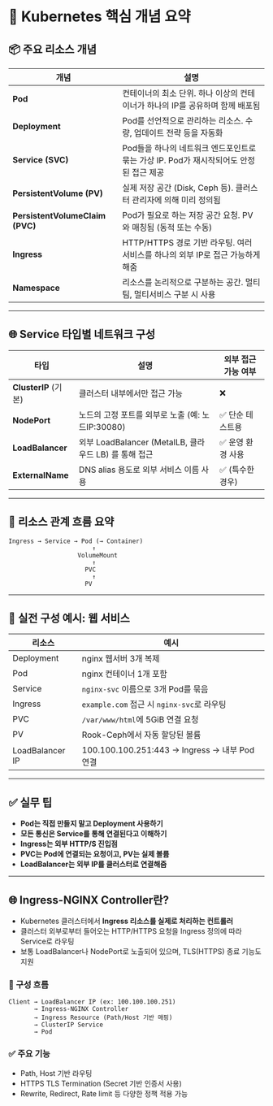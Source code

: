 
# 🚀 Kubernetes 핵심 개념 요약

## 📦 주요 리소스 개념

| 개념 | 설명 |
|------|------|
| **Pod** | 컨테이너의 최소 단위. 하나 이상의 컨테이너가 하나의 IP를 공유하며 함께 배포됨 |
| **Deployment** | Pod를 선언적으로 관리하는 리소스. 수량, 업데이트 전략 등을 자동화 |
| **Service (SVC)** | Pod들을 하나의 네트워크 엔드포인트로 묶는 가상 IP. Pod가 재시작되어도 안정된 접근 제공 |
| **PersistentVolume (PV)** | 실제 저장 공간 (Disk, Ceph 등). 클러스터 관리자에 의해 미리 정의됨 |
| **PersistentVolumeClaim (PVC)** | Pod가 필요로 하는 저장 공간 요청. PV와 매칭됨 (동적 또는 수동) |
| **Ingress** | HTTP/HTTPS 경로 기반 라우팅. 여러 서비스를 하나의 외부 IP로 접근 가능하게 해줌 |
| **Namespace** | 리소스를 논리적으로 구분하는 공간. 멀티팀, 멀티서비스 구분 시 사용 |

---

## 🌐 Service 타입별 네트워크 구성

| 타입 | 설명 | 외부 접근 가능 여부 |
|------|------|------------------|
| **ClusterIP** (기본) | 클러스터 내부에서만 접근 가능 | ❌ |
| **NodePort** | 노드의 고정 포트를 외부로 노출 (예: 노드IP:30080) | ✅ 단순 테스트용 |
| **LoadBalancer** | 외부 LoadBalancer (MetalLB, 클라우드 LB) 를 통해 접근 | ✅ 운영 환경 사용 |
| **ExternalName** | DNS alias 용도로 외부 서비스 이름 사용 | ✅ (특수한 경우) |

---

## 🔁 리소스 관계 흐름 요약

```
Ingress → Service → Pod (→ Container)
                       ↑
                   VolumeMount
                       ↑
                     PVC
                       ↑
                     PV
```

---

## 📌 실전 구성 예시: 웹 서비스

| 리소스 | 예시 |
|--------|------|
| Deployment | nginx 웹서버 3개 복제 |
| Pod | nginx 컨테이너 1개 포함 |
| Service | `nginx-svc` 이름으로 3개 Pod를 묶음 |
| Ingress | `example.com` 접근 시 `nginx-svc`로 라우팅 |
| PVC | `/var/www/html`에 5GiB 연결 요청 |
| PV | Rook-Ceph에서 자동 할당된 볼륨 |
| LoadBalancer IP | 100.100.100.251:443 → Ingress → 내부 Pod 연결 |

---

## ✅ 실무 팁

- **Pod는 직접 만들지 말고 Deployment 사용하기**
- **모든 통신은 Service를 통해 연결된다고 이해하기**
- **Ingress는 외부 HTTP/S 진입점**
- **PVC는 Pod에 연결되는 요청이고, PV는 실제 볼륨**
- **LoadBalancer는 외부 IP를 클러스터로 연결해줌**

---

## 🌐 Ingress-NGINX Controller란?

- Kubernetes 클러스터에서 **Ingress 리소스를 실제로 처리하는 컨트롤러**
- 클러스터 외부로부터 들어오는 HTTP/HTTPS 요청을 Ingress 정의에 따라 Service로 라우팅
- 보통 LoadBalancer나 NodePort로 노출되어 있으며, TLS(HTTPS) 종료 기능도 지원

### 🔁 구성 흐름

```
Client → LoadBalancer IP (ex: 100.100.100.251)
       → Ingress-NGINX Controller
       → Ingress Resource (Path/Host 기반 매핑)
       → ClusterIP Service
       → Pod
```

### ✅ 주요 기능

- Path, Host 기반 라우팅
- HTTPS TLS Termination (Secret 기반 인증서 사용)
- Rewrite, Redirect, Rate limit 등 다양한 정책 적용 가능
